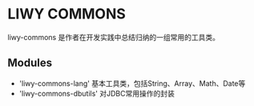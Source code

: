 # LIWY COMMONS
liwy-commons 是作者在开发实践中总结归纳的一组常用的工具类。
## Modules
+ 'liwy-commons-lang' 基本工具类，包括String、Array、Math、Date等
+ 'liwy-commons-dbutils' 对JDBC常用操作的封装
